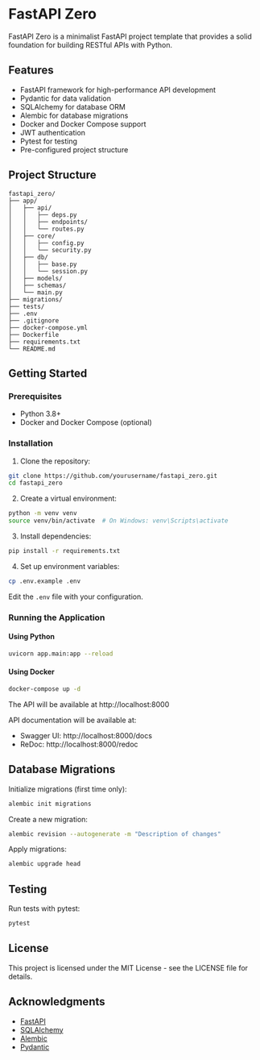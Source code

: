 # FastAPI Zero

FastAPI Zero is a minimalist FastAPI project template that provides a solid foundation for building RESTful APIs with Python.

## Features

- FastAPI framework for high-performance API development
- Pydantic for data validation
- SQLAlchemy for database ORM
- Alembic for database migrations
- Docker and Docker Compose support
- JWT authentication
- Pytest for testing
- Pre-configured project structure

## Project Structure

```
fastapi_zero/
├── app/
│   ├── api/
│   │   ├── deps.py
│   │   ├── endpoints/
│   │   └── routes.py
│   ├── core/
│   │   ├── config.py
│   │   └── security.py
│   ├── db/
│   │   ├── base.py
│   │   └── session.py
│   ├── models/
│   ├── schemas/
│   └── main.py
├── migrations/
├── tests/
├── .env
├── .gitignore
├── docker-compose.yml
├── Dockerfile
├── requirements.txt
└── README.md
```

## Getting Started

### Prerequisites

- Python 3.8+
- Docker and Docker Compose (optional)

### Installation

1. Clone the repository:

```bash
git clone https://github.com/yourusername/fastapi_zero.git
cd fastapi_zero
```

2. Create a virtual environment:

```bash
python -m venv venv
source venv/bin/activate  # On Windows: venv\Scripts\activate
```

3. Install dependencies:

```bash
pip install -r requirements.txt
```

4. Set up environment variables:

```bash
cp .env.example .env
```

Edit the `.env` file with your configuration.

### Running the Application

#### Using Python

```bash
uvicorn app.main:app --reload
```

#### Using Docker

```bash
docker-compose up -d
```

The API will be available at http://localhost:8000

API documentation will be available at:
- Swagger UI: http://localhost:8000/docs
- ReDoc: http://localhost:8000/redoc

## Database Migrations

Initialize migrations (first time only):

```bash
alembic init migrations
```

Create a new migration:

```bash
alembic revision --autogenerate -m "Description of changes"
```

Apply migrations:

```bash
alembic upgrade head
```

## Testing

Run tests with pytest:

```bash
pytest
```

## License

This project is licensed under the MIT License - see the LICENSE file for details.

## Acknowledgments

- [FastAPI](https://fastapi.tiangolo.com/)
- [SQLAlchemy](https://www.sqlalchemy.org/)
- [Alembic](https://alembic.sqlalchemy.org/)
- [Pydantic](https://pydantic-docs.helpmanual.io/)